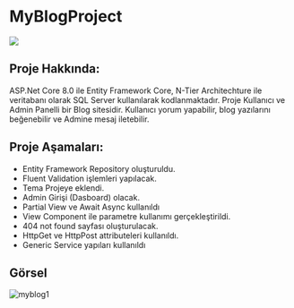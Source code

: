 # MyBlogProject
<img src="https://user-images.githubusercontent.com/73097560/115834477-dbab4500-a447-11eb-908a-139a6edaec5c.gif"> 

## Proje Hakkında: 
ASP.Net Core 8.0 ile Entity Framework Core, N-Tier Architechture ile veritabanı olarak SQL Server kullanılarak kodlanmaktadır.
Proje Kullanıcı ve Admin Panelli bir Blog sitesidir. Kullanıcı yorum yapabilir, blog yazılarını beğenebilir ve Admine mesaj iletebilir.

## Proje Aşamaları:
* Entity Framework Repository oluşturuldu.
* Fluent Validation işlemleri yapılacak.
* Tema Projeye eklendi.
* Admin Girişi (Dasboard) olacak.
* Partial View ve Await Async kullanıldı
* View Component ile parametre kullanımı gerçekleştirildi.
* 404 not found sayfası oluşturulacak.
* HttpGet ve HttpPost attributeleri kullanıldı.
* Generic Service yapıları kullanıldı

## Görsel
![myblog1](https://github.com/acunmedyaakademi/MirayDurgun_BlogProject/assets/117771962/bcd363b7-49c2-4c21-b62c-52e8b3e2f04a)
